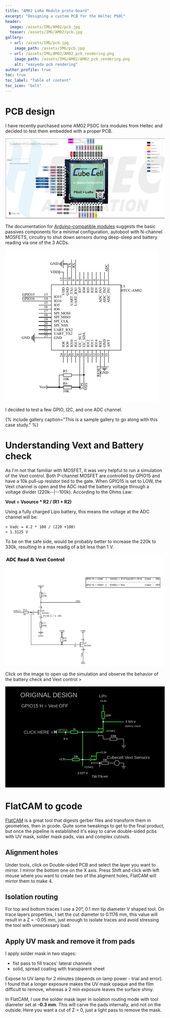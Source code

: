 ```yaml
---
title: "AM02 LoRa Module proto-board"
excerpt: "Designing a custom PCB for the Heltec PSOC"
header:
  image: /assets/IMG/AM02/pcb.jpg
  teaser: /assets/IMG/AM02/pcb.jpg
gallery:
  - url: /assets/IMG/pcb.jpg
    image_path: /assets/IMG/pcb.jpg
  - url: /assets/IMG/AM02/AM02_pcb_rendering.png
    image_path: /assets/IMG/AM02/AM02_pcb_rendering.png
    alt: "easyeda pcb rendering"
author_profile: true
toc: true
toc_label: "Table of content"
toc_icon: "bolt" 
---
```

# PCB design 

I have recently purchased some AM02 PSOC lora modules from Heltec and decided to test them embedded with a proper PCB. 

![AM02](/assets/IMG/AM02/AM02_pinout.png) 

The documentation for [Arduino-compatible modules](https://heltec-automation-docs.readthedocs.io/en/latest/cubecell/module/htcc-am02/index.html) suggests the basic passives components for a minimal configuration, autoboot with N-channel MOSFETS, circuitry to shut down sensors during deep-sleep and battery reading via one of the 3 ACDs. 

![AM02](/assets/IMG/AM02/AM02_U_schematics.png) 

I decided to test a few GPIO, I2C, and one ADC channel.

{% include gallery caption="This is a sample gallery to go along with this case study." %}

# Understanding Vext and Battery check

As I'm not that familiar with MOSFET, it was very helpful to run a simulation of the Vext control. Both P-channel MOSFET are controlled by GPIO15 and have a 10k pull-up resistor tied to the gate. When GPIO15 is set to LOW, the Vext channel is open and the ADC read the battery voltage through a voltage divider (220k--|--100k). According to the Ohms Law:

**Vout = Vsource * R2 / (R1 + R2)**

Using a fully charged Lipo battery, this means the voltage at the ADC channel will be:
``` 
> Vadc = 4.2 * 100 / (220 +100)
> 1.3125 V
```
To be on the safe side, would be probably better to increase the 220k to 330k, resulting in a max readig of a bit less than 1 V.

![AM02](/assets/IMG/AM02/AM02_vext_ADC.png) 

Click on the image to open up the simulation and observe the behavior of the battery check and Vext control >

[![](/assets/IMG/AM02/am02_vext.png)](https://tinyurl.com/ye5n64h7 "go to simulation")

# FlatCAM to gcode
[FlatCAM](https://bitbucket.org/jpcgt/flatcam/src) is a great tool that digests gerber files and transform them in geometries, then in gcode. Quite some tweakings to get to the final product, but once the pipeline is established it's easy to carve double-sided pcbs with UV mask, solder mask pads, vias and complex cutouts.

## Alignment holes
Under tools, click on Double-sided PCB and select the layer you want to mirror. I mirror the bottom one on the X axis.
Press Shift and click with left mouse where you want to create two of the aligment holes, FlatCAM will mirror them to make 4.

## Isolation routing

For top and bottom traces I use a 20°, 0.1 mm tip diameter V shaped tool. On trace layers properties, I set the cut diameter to 0.1176 mm, this value will result in a Z = -0.05 mm, just enough to isolate traces and avoid stressing the tool with unnecessary load. 

## Apply UV mask and remove it from pads

I apply solder mask in two stages:

- fist pass to fill traces' lateral channels
- solid, spread coating with transparent sheet

Expose to UV lamp for 2 minutes (depends on lamp power - trial and error). I found that a longer exposure makes the UV mask opaque and the film difficult to remove, whereas a 2 min exposure leaves the surface shiny.

In FlatCAM, I use the solder mask layer in isolation routing mode with tool diameter set at **-0.3 mm**. This will carve the pads internally, and not on the outside. Here you want a cut of Z = 0, just a light pass to remove the mask.